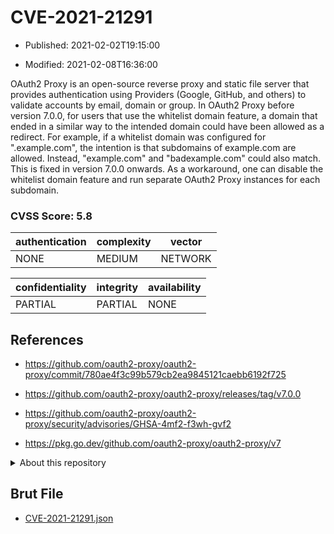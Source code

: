 # CVE-2021-21291

- Published: 2021-02-02T19:15:00

- Modified: 2021-02-08T16:36:00

OAuth2 Proxy is an open-source reverse proxy and static file server that provides authentication using Providers (Google, GitHub, and others) to validate accounts by email, domain or group. In OAuth2 Proxy before version 7.0.0, for users that use the whitelist domain feature, a domain that ended in a similar way to the intended domain could have been allowed as a redirect. For example, if a whitelist domain was configured for ".example.com", the intention is that subdomains of example.com are allowed. Instead, "example.com" and "badexample.com" could also match. This is fixed in version 7.0.0 onwards. As a workaround, one can disable the whitelist domain feature and run separate OAuth2 Proxy instances for each subdomain.

### CVSS Score: **5.8**

| authentication | complexity | vector |
| --- | --- | --- |
| NONE | MEDIUM | NETWORK |

| confidentiality | integrity | availability |
| --- | --- | --- |
| PARTIAL | PARTIAL | NONE |

## References

* https://github.com/oauth2-proxy/oauth2-proxy/commit/780ae4f3c99b579cb2ea9845121caebb6192f725

* https://github.com/oauth2-proxy/oauth2-proxy/releases/tag/v7.0.0

* https://github.com/oauth2-proxy/oauth2-proxy/security/advisories/GHSA-4mf2-f3wh-gvf2

* https://pkg.go.dev/github.com/oauth2-proxy/oauth2-proxy/v7

<details>
<summary>About this repository</summary> 

  This repository is part of the project [Live Hack CVE](https://github.com/Live-Hack-CVE). Main website can be found [www.live-hack.org](https://www.live-hack.org) 
  
  Made by [Sn0wAlice](https://github.com/Sn0wAlice) for the people that care about security and need to have a feed of the latest CVEs. Hope you enjoy it, don't forget to star the repo and follow me on [Twitter](https://twitter.com/Sn0wAlice) and [Github](https://github.com/Sn0wAlice). And that is my [personnal website](https://www.alice-snow.me/)

  - [Home Page](https://github.com/Live-Hack-CVE)
  - [Framework](https://github.com/Live-Hack-CVE/cve-framework)
  - [CVE database](https://github.com/Live-Hack-CVE/full_database)
  - [Changelog](https://github.com/Live-Hack-CVE/Changelog)
</details>

## Brut File

* [CVE-2021-21291.json](https://raw.githubusercontent.com/Live-Hack-CVE/full_database/main/cves/2021/CVE-2021-21291.json)

